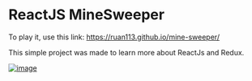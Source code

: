 # ReactJS MineSweeper

To play it, use this link: https://ruan113.github.io/mine-sweeper/

This simple project was made to learn more about ReactJs and Redux. 

[![image](https://github.com/ruan113/mine-sweeper/assets/21027475/b0fa1960-6846-4ddf-bc06-370fa0b53ee7)](https://ruan113.github.io/mine-sweeper/)

